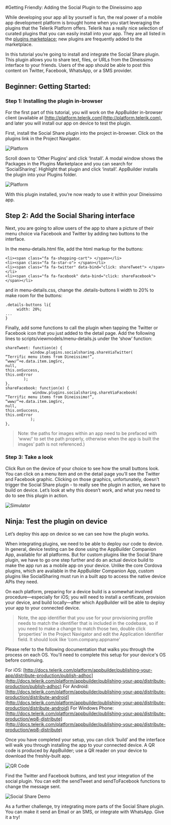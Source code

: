 #Getting Friendly: Adding the Social Plugin to the Dineissimo app

While developing your app all by yourself is fun, the real power of a mobile app development platform is brought home when you start leveraging the plugins that the Telerik Platform offers. Telerik has a really nice selection of curated plugins that you can easily install into your app. They are all listed in the  [plugins marketplace](http://plugins.telerik.com/); new plugins are frequently added to the marketplace. 

In this tutorial you’re going to install and integrate the Social Share plugin. This plugin allows you to share text, files, or URLs from the Dineissimo interface to your friends. Users of the app should be able to post this content on Twitter, Facebook, WhatsApp, or a SMS provider. 

## Beginner: Getting Started:

### Step 1: Installing the plugin in-browser

For the first part of this tutorial, you will work on the AppBuilder in-browser client (available at [http://platform.telerik.com[(http://platform.telerik.com), and later you will install our app on device to test the plugin.

First, install the Social Share plugin into the project in-browser. Click on the plugins link in the Project Navigator.

![Platform](https://raw.githubusercontent.com/telerik/dineissimo/master/tutorials/dineissimo-2-1.png)


Scroll down to ‘Other Plugins’ and click ‘Install’. A modal window shows the Packages in the Plugins Marketplace and you can search for ‘SocialSharing’. Highlight that plugin and click ‘install’. AppBuilder installs the plugin into your Plugins folder. 

![Platform](https://raw.githubusercontent.com/telerik/dineissimo/master/tutorials/dineissimo-2-2.png)

With this plugin installed, you’re now ready to use it within your Dineissimo app. 

## Step 2: Add the Social Sharing interface

Next, you are going to allow users of the app to share a picture of their menu choice via Facebook and Twitter by adding two buttons to the interface.

In the menu-details.html file, add the html markup for the buttons:


```
<li><span class="fa fa-shopping-cart"> </span></li>
<li><span class="fa fa-star-o"> </span></li>
<li><span class="fa fa-twitter" data-bind="click: shareTweet"> </span></li>
<li><span class="fa fa-facebook" data-bind="click: shareFacebook"> </span></li> 
```
and in menu-details.css, change the .details-buttons li width to 20% to make room for the buttons:

```
.details-buttons li{
     width: 20%;
...
}
```

Finally, add some functions to call the plugin when tapping the Twitter or Facebook icon that you just added to the detail page. Add the following lines to scripts/viewmodels/menu-details.js under the ‘show’ function:

```
shareTweet: function(e) {
           window.plugins.socialsharing.shareViaTwitter(
“Terrific menu items from Dineissimo!”,
“www/”+e.data.item.imgSrc,
null,
this.onSuccess, 
this.onError
      	);
},
shareFacebook: function(e) {
            window.plugins.socialsharing.shareViaFacebook(
“Terrific menu items from Dineissimo!”,
“www/”+e.data.item.imgSrc,
null,
this.onSuccess, 
this.onError
           );
},
```
>Note: the paths for images within an app need to be prefaced with ‘www/‘ to set the path properly, otherwise when the app is built the images’ path is not referenced.)

### Step 3: Take a look

Click Run on the device of your choice to see how the small buttons look. You can click on a menu item and on the detail page you’ll see the Twitter and Facebook graphic. Clicking on those graphics, unfortunately, doesn’t trigger the Social Share plugin - to really see the plugin in action, we have to build on device. Let’s look at why this doesn’t work, and what you need to do to see this plugin in action.

![Simulator](https://raw.githubusercontent.com/telerik/dineissimo/master/tutorials/dineissimo-2-3.png)

## Ninja: Test the plugin on device 

Let’s deploy this app on device so we can see how the plugin works.

When integrating plugins, we need to be able to deploy our code to device. In general, device testing can be done using the AppBuilder Companion App, available for all platforms. But for custom plugins like the Social Share plugin, we have to go one step further and do an actual device build to make the app run as a mobile app on your device. Unlike the core Cordova plugins, which are available in the AppBuilder Companion App, custom plugins like SocialSharing must run in a built app to access the native device APIs they need. 

On each platform, preparing for a device build is a somewhat involved procedure—especially for iOS; you will need to install a certificate, provision your device, and build locally—after which AppBuilder will be able to deploy your app to your connected device. 

>Note, the app identifier that you use for your provisioning profile needs to match the identifier that is included in the codebase, so if you need to make a change to match those two, double click ‘properties’ in the Project Navigator and edit the Application Identifier field. It should look like ‘com.company.appname'

Please refer to the following documentation that walks you through the process on each OS. You'll need to complete this setup for your device's OS before continuing.

For iOS: [http://docs.telerik.com/platform/appbuilder/publishing-your-app/distribute-production/publish-adhoc](http://docs.telerik.com/platform/appbuilder/publishing-your-app/distribute-production/publish-adhoc)
For Android: [http://docs.telerik.com/platform/appbuilder/publishing-your-app/distribute-production/distribute-android](http://docs.telerik.com/platform/appbuilder/publishing-your-app/distribute-production/distribute-android)
For Windows Phone: [http://docs.telerik.com/platform/appbuilder/publishing-your-app/distribute-production/wp8-distribute](http://docs.telerik.com/platform/appbuilder/publishing-your-app/distribute-production/wp8-distribute)

Once you have completed your setup, you can click ‘build’ and the interface will walk you through installing the app to your connected device. A QR code is produced by AppBuilder; use a QR reader on your device to download the freshly-built app. 

![QR Code](https://raw.githubusercontent.com/telerik/dineissimo/master/tutorials/dineissimo-2-5.png)


Find the Twitter and Facebook buttons, and test your integration of the social plugin. You can edit the sendTweet and sendToFacebook functions to change the message sent.

![Social Share Demo](https://raw.githubusercontent.com/telerik/dineissimo/master/tutorials/dineissimo-2-4.png)


As a further challenge, try integrating more parts of the Social Share plugin. You can make it send an Email or an SMS, or integrate with WhatsApp. Give it a try!


           




